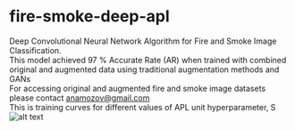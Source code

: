# fire-smoke-deep-apl
Deep Convolutional Neural Network Algorithm for Fire and Smoke Image Classification. <br/>
This model achieved 97 % Accurate Rate (AR) when trained with combined original and augmented data using traditional augmentation methods and GANs <br/>
For accessing original and augmented fire and smoke image datasets please contact anamozov@gmail.com <br/>
This is training curves for different values of APL unit hyperparameter, S
![alt text](https://github.com/anamozov/fire-smoke-deep-apl/blob/master/s%3D7.png)
